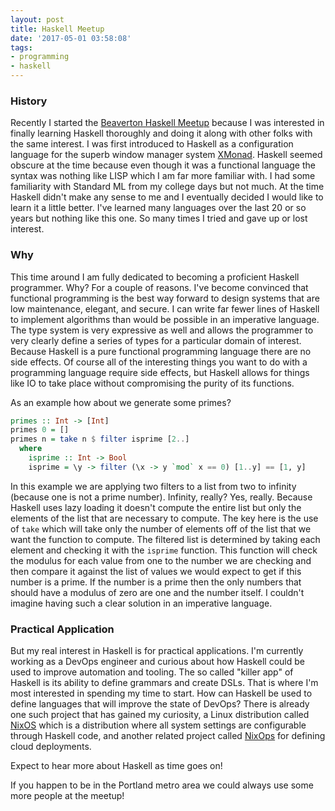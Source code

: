 ```yaml
---
layout: post
title: Haskell Meetup
date: '2017-05-01 03:58:08'
tags:
- programming
- haskell
---
```


### History
Recently I started the [Beaverton Haskell Meetup](https://www.meetup.com/Beaverton-Haskell-Meetup/) because I was interested in finally learning Haskell thoroughly and doing it along with other folks with the same interest.  I was first introduced to Haskell as a configuration language for the superb window manager system [XMonad](http://xmonad.org/).  Haskell seemed obscure at the time because even though it was a functional language the syntax was nothing like LISP which I am far more familiar with.  I had some familiarity with Standard ML from my college days but not much.  At the time Haskell didn't make any sense to me and I eventually decided I would like to learn it a little better.  I've learned many languages over the last 20 or so years but nothing like this one.  So many times I tried and gave up or lost interest.

### Why
This time around I am fully dedicated to becoming a proficient Haskell programmer.  Why?  For a couple of reasons.  I've become convinced that functional programming is the best way forward to design systems that are low maintenance, elegant, and secure.  I can write far fewer lines of Haskell to implement algorithms than would be possible in an imperative language.  The type system is very expressive as well and allows the programmer to very clearly define a series of types for a particular domain of interest.  Because Haskell is a pure functional programming language there are no side effects.  Of course all of the interesting things you want to do with a programming language require side effects, but Haskell allows for things like IO to take place without compromising the purity of its functions.

As an example how about we generate some primes?

```haskell
primes :: Int -> [Int]
primes 0 = []
primes n = take n $ filter isprime [2..]
  where
    isprime :: Int -> Bool
    isprime = \y -> filter (\x -> y `mod` x == 0) [1..y] == [1, y]
```
In this example we are applying two filters to a list from two to infinity (because one is not a prime number).  Infinity, really?  Yes, really.  Because Haskell uses lazy loading it doesn't compute the entire list but only the elements of the list that are necessary to compute.  The key here is the use of `take` which will take only the number of elements off of the list that we want the function to compute.  The filtered list is determined by taking each element and checking it with the `isprime` function.  This function will check the modulus for each value from one to the number we are checking and then compare it against the list of values we would expect to get if this number is a prime.  If the number is a prime then the only numbers that should have a modulus of zero are one and the number itself.  I couldn't imagine having such a clear solution in an imperative language.

### Practical Application
But my real interest in Haskell is for practical applications.  I'm currently working as a DevOps engineer and curious about how Haskell could be used to improve automation and tooling.  The so called "killer app" of Haskell is its ability to define grammars and create DSLs.  That is where I'm most interested in spending my time to start.  How can Haskell be used to define languages that will improve the state of DevOps?  There is already one such project that has gained my curiosity, a Linux distribution called [NixOS](https://nixos.org/) which is a distribution where all system settings are configurable through Haskell code, and another related project called [NixOps](https://nixos.org/nixops/) for defining cloud deployments.

Expect to hear more about Haskell as time goes on!

If you happen to be in the Portland metro area we could always use some more people at the meetup!